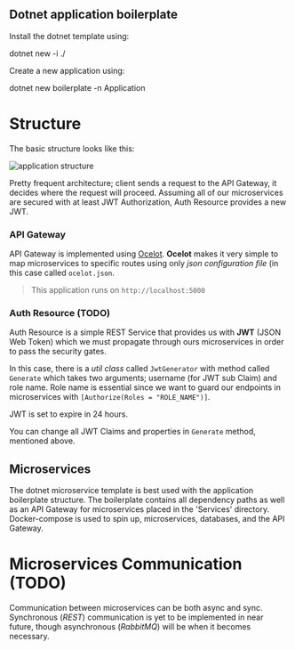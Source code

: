 ## Dotnet application boilerplate

Install the dotnet template using:

dotnet new -i ./

Create a new application using:

dotnet new boilerplate -n Application

# Structure
The basic structure looks like this:

![application structure](https://i.ibb.co/Dwfky4g/New-Project.png)

Pretty frequent architecture; client sends a request to the API Gateway, it decides where the request will proceed. Assuming all of our microservices are secured with at least JWT Authorization, Auth Resource provides a new JWT.

### API Gateway
API Gateway is implemented using [Ocelot](https://github.com/ThreeMammals/Ocelot).  **Ocelot** makes it very simple to map microservices to specific routes using only *json configuration file* (in this case called `ocelot.json`.

> This application runs on `http://localhost:5000`

### Auth Resource (TODO)
Auth Resource is a simple REST Service that provides us with **JWT** (JSON Web Token) which we must propagate through ours microservices in order to pass the security gates. 

In this case, there is a *util class* called `JwtGenerator` with method called `Generate` which takes two arguments; username (for JWT sub Claim) and role name. Role name is essential since we want to guard our endpoints in microservices with `[Authorize(Roles = "ROLE_NAME")]`.

JWT is set to expire in 24 hours.

You can change all JWT Claims and properties in `Generate` method, mentioned above.

## Microservices

The dotnet microservice template is best used with the application boilerplate structure. The boilerplate contains
all dependency paths as well as an API Gateway for microservices placed in the 'Services' directory. 
Docker-compose is used to spin up, microservices, databases, and the API Gateway.

# Microservices Communication (TODO)

Communication between microservices can be both async and sync. Synchronous (*REST*) communication is yet to be implemented in near future, though asynchronous (*RabbitMQ*) will be when it becomes necessary.

